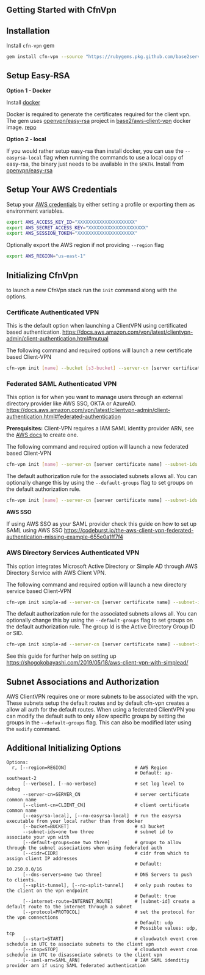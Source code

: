 ## Getting Started with CfnVpn

## Installation

Install `cfn-vpn` gem

```bash
gem install cfn-vpn --source "https://rubygems.pkg.github.com/base2services"
```

## Setup Easy-RSA

**Option 1 - Docker**

Install [docker](https://docs.docker.com/install/)

Docker is required to generate the certificates required for the client vpn.
The gem uses [openvpn/easy-rsa](https://github.com/OpenVPN/easy-rsa) project in [base2/aws-client-vpn](https://hub.docker.com/r/base2/aws-client-vpn) docker image. [repo](https://github.com/base2Services/ciinabox-containers/tree/master/easy-rsa)

**Option 2 - local**

If you would rather setup easy-rsa than install docker, you can use the `--easyrsa-local` flag when running the commands to use a local copy of easy-rsa, the binary just needs to be available in the `$PATH`. Install from [openvpn/easy-rsa](https://github.com/OpenVPN/easy-rsa)


## Setup Your AWS Credentials

Setup your [AWS credentials](https://docs.aws.amazon.com/cli/latest/userguide/cli-chap-configure.html) by either setting a profile or exporting them as environment variables.

```bash
export AWS_ACCESS_KEY_ID="XXXXXXXXXXXXXXXXXXXXX"
export AWS_SECRET_ACCESS_KEY="XXXXXXXXXXXXXXXXXXXXX"
export AWS_SESSION_TOKEN="XXXXXXXXXXXXXXXXXXXXX"
```

Optionally export the AWS region if not providing `--region` flag

```bash
export AWS_REGION="us-east-1"
```


## Initializing CfnVpn

to launch a new CfnVpn stack run the `init` command along with the options.

### Certificate Authenticated VPN

This is the default option when launching a ClientVPN using certificated based authentication. https://docs.aws.amazon.com/vpn/latest/clientvpn-admin/client-authentication.html#mutual

The following command and required options will launch a new certificate based Client-VPN

```sh
cfn-vpn init [name] --bucket [s3-bucket] --server-cn [server certificate name] --subnet-ids [list of subets to associate with the vpn]
```


### Federated SAML Authenticated VPN

This option is for when you want to manage users through an external directory provider like AWS SSO, OKTA or AzureAD. https://docs.aws.amazon.com/vpn/latest/clientvpn-admin/client-authentication.html#federated-authentication

**Prerequisites:** Client-VPN requires a IAM SAML identity provider ARN, see the [AWS docs](https://docs.aws.amazon.com/IAM/latest/UserGuide/id_roles_providers_create_saml.html) to create one.

The following command and required option will launch a new federated based Client-VPN

```sh
cfn-vpn init [name] --server-cn [server certificate name] --subnet-ids [list of subets to associate with the vpn] --saml-arn [identity providor arn]
```

The default authorization rule for the associated subnets allows all. You can optionally change this by using the `--default-groups` flag to set groups on the default authorization rule. 

```sh
cfn-vpn init [name] --server-cn [server certificate name] --subnet-ids [list of subets to associate with the vpn] --saml-arn [identity providor arn] --default-groups [list of group ids]
```

**AWS SSO**

If using AWS SSO as your SAML provider check this guide on how to set up SAML using AWS SSO https://codeburst.io/the-aws-client-vpn-federated-authentication-missing-example-655e0a1ff7f4


### AWS Directory Services Authenticated VPN

This option integrates Microsoft Active Directory or Simple AD through AWS Directory Service with AWS Client VPN.

The following command and required option will launch a new directory service based Client-VPN

```sh
cfn-vpn init simple-ad --server-cn [server certificate name] --subnet-ids [list of subets to associate with the vpn] --directory-id [aws directirory serivce id]
```

The default authorization rule for the associated subnets allows all. You can optionally change this by using the `--default-groups` flag to set groups on the default authorization rule. The group Id is the Active Directory Group ID or SID.

```sh
cfn-vpn init simple-ad --server-cn [server certificate name] --subnet-ids [list of subets to associate with the vpn] --directory-id [aws directirory serivce id] --default-groups [list of group ids]
```

See this guide for further help on setting up https://shogokobayashi.com/2019/05/18/aws-client-vpn-with-simplead/

## Subnet Associations and Authorization

AWS ClientVPN requires one or more subnets to be associated with the vpn. These subnets setup the default routes and by default cfn-vpn creates a allow all auth for the default routes.
When using a federated ClientVPN you can modify the default auth to only allow specific groups by setting the groups in the `--default-groups` flag. This can also be modified later using the `modify` command.

## Additional Initializing Options

```
Options:
  r, [--region=REGION]                         # AWS Region
                                               # Default: ap-southeast-2
      [--verbose], [--no-verbose]              # set log level to debug
      --server-cn=SERVER_CN                    # server certificate common name
      [--client-cn=CLIENT_CN]                  # client certificate common name
      [--easyrsa-local], [--no-easyrsa-local]  # run the easyrsa executable from your local rather than from docker
      [--bucket=BUCKET]                        # s3 bucket
      --subnet-ids=one two three               # subnet id to associate your vpn with
      [--default-groups=one two three]         # groups to allow through the subnet associations when using federated auth
      [--cidr=CIDR]                            # cidr from which to assign client IP addresses
                                               # Default: 10.250.0.0/16
      [--dns-servers=one two three]            # DNS Servers to push to clients.
      [--split-tunnel], [--no-split-tunnel]    # only push routes to the client on the vpn endpoint
                                               # Default: true
      [--internet-route=INTERNET_ROUTE]        # [subnet-id] create a default route to the internet through a subnet
      [--protocol=PROTOCOL]                    # set the protocol for the vpn connections
                                               # Default: udp
                                               # Possible values: udp, tcp
      [--start=START]                          # cloudwatch event cron schedule in UTC to associate subnets to the client vpn
      [--stop=STOP]                            # cloudwatch event cron schedule in UTC to disassociate subnets to the client vpn
      [--saml-arn=SAML_ARN]                    # IAM SAML idenditiy providor arn if using SAML federated authentication
```